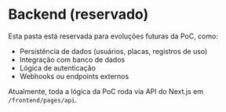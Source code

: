 # Backend (reservado)

Esta pasta está reservada para evoluções futuras da PoC, como:

- Persistência de dados (usuários, placas, registros de uso)
- Integração com banco de dados
- Lógica de autenticação
- Webhooks ou endpoints externos

Atualmente, toda a lógica da PoC roda via API do Next.js em `/frontend/pages/api`.
